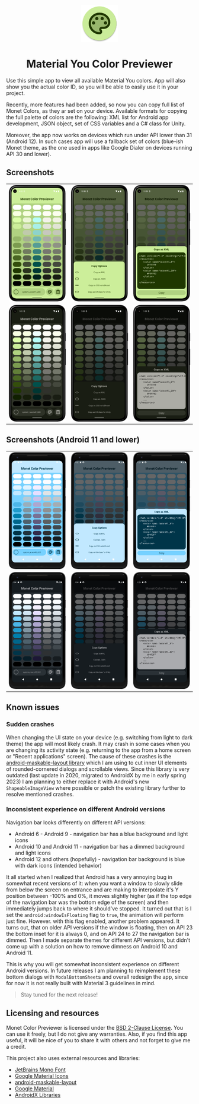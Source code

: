 <div align="center"> 
    <img 
        src = ".media/icon.png" 
        alt = "App Icon" 
        width = 100px 
        height = 100px
    >
</div>

<h1 align="center"> Material You Color Previewer </h1>

Use this simple app to view all available Material You colors. App will also show you the actual color ID, so you will be able to easily use it in your project.

Recently, more features had been added, so now you can copy full list of Monet Colors, as they ar set on your device. Available formats for copying the full palette of colors are the following: XML list for Android app development, JSON object, set of CSS variables and a C# class for Unity.

Moreover, the app now works on devices which run under API lower than 31 (Android 12). In such cases app will use a fallback set of colors (blue-ish Monet theme, as the one used in apps like Google Dialer on devices running API 30 and lower).

## Screenshots

<table align="center">
    <tr>
        <td>
            <img src=".media/01.png" />
        </td>
        <td>
            <img src=".media/02.png" />
        </td>
        <td>
           <img src=".media/03.png" />
        </td>
    </tr>
        <tr>
        <td>
            <img src=".media/11.png" />
        </td>
        <td>
            <img src=".media/12.png" />
        </td>
        <td>
           <img src=".media/13.png" />
        </td>
    </tr>
</table>

## Screenshots (Android 11 and lower)

<table align="center">
    <tr>
        <td>
            <img src=".media/21.png" />
        </td>
        <td>
            <img src=".media/22.png" />
        </td>
        <td>
            <img src=".media/23.png" />
        </td>
    </tr>
        <tr>
        <td>
            <img src=".media/31.png" />
        </td>
        <td>
            <img src=".media/32.png" />
        </td>
        <td>
           <img src=".media/33.png" />
        </td>
    </tr>
</table>

## Known issues

### Sudden crashes

When changing the UI state on your device (e.g. switching from light to dark theme) the app will most likely crash. It may crash in some cases when you are changing its activity state (e.g. returning to the app from a home screen or "Recent applications" screen). The cause of these crashes is the [android-maskable-layout library](https://github.com/Smooth-E/android-maskable-layout) which I am using to cut inner UI elements of rounded-cornered dialogs and scrollable views. Since this library is very outdated (last update in 2020, migrated to AndroidX by me in early spring 2023) I am planning to either replace it with Android's new `ShapeableImageView` where possible or patch the existing library further to resolve mentioned crashes.

### Inconsistent experience on different Android versions

Navigation bar looks differently on different API versions:

- Android 6 - Android 9 - navigation bar has a blue background and light icons
- Android 10 and Android 11 - navigation bar has a dimmed background and light icons
- Android 12 and others (hopefully) - navigation bar background is blue with dark icons (intended behavior)

It all started when I realized that Android has a very annoying bug in somewhat recent versions of it: when you want a window to slowly slide from below the screen on entrance and are making to interpolate it's Y position between -100% and 0%, it moves slightly higher (as if the top edge of the navigation bar was the bottom edge of the screen) and then immediately jumps back to where it should've stopped. It turned out that is I set the `android:windowIsFloating` flag to `true`, the animation will perform just fine. However. with this flag enabled, another problem appeared. It turns out, that on older API versions if the window is floating, then on API 23 the bottom inset for it is always 0, and on API 24 to 27 the navigation bar is dimmed. Then I made separate themes for different API versions, but didn't come up with a solution on how to remove dimness on Android 10 and Android 11.

This is why you will get somewhat inconsistent experience on different Android versions. In future releases I am planning to reimplement these bottom dialogs with `ModalBottomSheet`s and overall redesign the app, since for now it is not really built with Material 3 guidelines in mind.

> Stay tuned for the next release!

## Licensing and resources

Monet Color Previewer is licensed under the [BSD 2-Clause License](./LICENSE). You can use it freely, but I do not give any warranties. Also, if you find this app useful, it will be nice of you to share it with others and not forget to give me a credit.

This project also uses external resources and libraries: 
- [JetBrains Mono Font](https://www.jetbrains.com/lp/mono/) 
- [Google Material Icons](https://fonts.google.com/icons?icon.style=Two+tone&icon.set=Material+Icons)
- [android-maskable-layout](https://github.com/Smooth-E/android-maskable-layout)
- [Google Material](https://github.com/material-components/material-components-android)
- [AndroidX Libraries](https://github.com/androidx/androidx)
